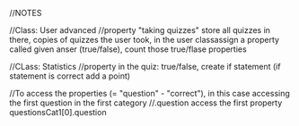 //NOTES



//Class: User advanced
//property "taking quizzes" store all quizzes in there, copies of quizzes the user took, in the user classassign a property called given anser (true/false), count those true/flase properties


//CLass: Statistics
//property in the quiz: true/false, create if statement (if statement is correct add a point)





//To access the properties (= "question" - "correct"), in this case accessing the first question in the first category
//.question access the first property
questionsCat1[0].question




